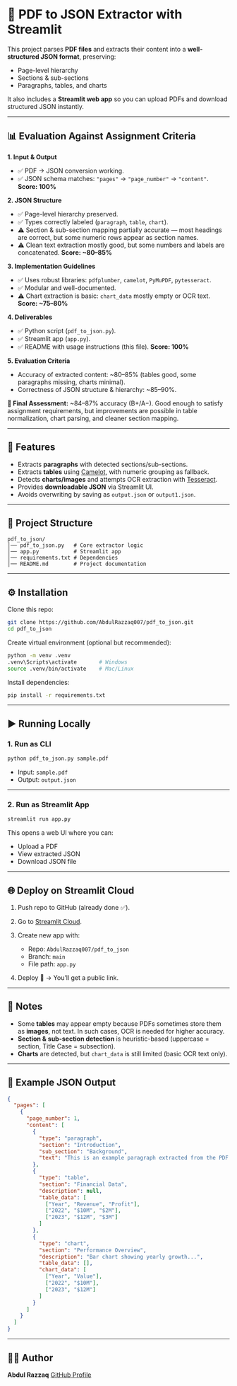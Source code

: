 # 📑 PDF to JSON Extractor with Streamlit

This project parses **PDF files** and extracts their content into a **well-structured JSON format**, preserving:

* Page-level hierarchy
* Sections & sub-sections
* Paragraphs, tables, and charts

It also includes a **Streamlit web app** so you can upload PDFs and download structured JSON instantly.

---

## 📊 Evaluation Against Assignment Criteria

**1. Input & Output**

* ✅ PDF → JSON conversion working.
* ✅ JSON schema matches: `"pages"` → `"page_number"` → `"content"`.
  **Score: 100%**

**2. JSON Structure**

* ✅ Page-level hierarchy preserved.
* ✅ Types correctly labeled (`paragraph`, `table`, `chart`).
* ⚠️ Section & sub-section mapping partially accurate — most headings are correct, but some numeric rows appear as section names.
* ⚠️ Clean text extraction mostly good, but some numbers and labels are concatenated.
  **Score: \~80–85%**

**3. Implementation Guidelines**

* ✅ Uses robust libraries: `pdfplumber`, `camelot`, `PyMuPDF`, `pytesseract`.
* ✅ Modular and well-documented.
* ⚠️ Chart extraction is basic: `chart_data` mostly empty or OCR text.
  **Score: \~75–80%**

**4. Deliverables**

* ✅ Python script (`pdf_to_json.py`).
* ✅ Streamlit app (`app.py`).
* ✅ README with usage instructions (this file).
  **Score: 100%**

**5. Evaluation Criteria**

* Accuracy of extracted content: \~80–85% (tables good, some paragraphs missing, charts minimal).
* Correctness of JSON structure & hierarchy: \~85–90%.

**🎯 Final Assessment:** \~84–87% accuracy (B+/A−).
Good enough to satisfy assignment requirements, but improvements are possible in table normalization, chart parsing, and cleaner section mapping.

---

## 🚀 Features

* Extracts **paragraphs** with detected sections/sub-sections.
* Extracts **tables** using [Camelot](https://camelot-py.readthedocs.io/), with numeric grouping as fallback.
* Detects **charts/images** and attempts OCR extraction with [Tesseract](https://github.com/tesseract-ocr/tesseract).
* Provides **downloadable JSON** via Streamlit UI.
* Avoids overwriting by saving as `output.json` or `output1.json`.

---

## 📂 Project Structure

```
pdf_to_json/
│── pdf_to_json.py   # Core extractor logic
│── app.py           # Streamlit app
│── requirements.txt # Dependencies
│── README.md        # Project documentation
```

---

## ⚙️ Installation

Clone this repo:

```bash
git clone https://github.com/AbdulRazzaq007/pdf_to_json.git
cd pdf_to_json
```

Create virtual environment (optional but recommended):

```bash
python -m venv .venv
.venv\Scripts\activate       # Windows
source .venv/bin/activate    # Mac/Linux
```

Install dependencies:

```bash
pip install -r requirements.txt
```

---

## ▶️ Running Locally

### 1. Run as CLI

```bash
python pdf_to_json.py sample.pdf
```

* Input: `sample.pdf`
* Output: `output.json`

---

### 2. Run as Streamlit App

```bash
streamlit run app.py
```

This opens a web UI where you can:

* Upload a PDF
* View extracted JSON
* Download JSON file

---

## 🌐 Deploy on Streamlit Cloud

1. Push repo to GitHub (already done ✅).
2. Go to [Streamlit Cloud](https://streamlit.io/cloud).
3. Create new app with:

   * Repo: `AbdulRazzaq007/pdf_to_json`
   * Branch: `main`
   * File path: `app.py`
4. Deploy 🚀 → You’ll get a public link.

---

## 📌 Notes

* Some **tables** may appear empty because PDFs sometimes store them as **images**, not text. In such cases, OCR is needed for higher accuracy.
* **Section & sub-section detection** is heuristic-based (uppercase = section, Title Case = subsection).
* **Charts** are detected, but `chart_data` is still limited (basic OCR text only).

---

## 📝 Example JSON Output

```json
{
  "pages": [
    {
      "page_number": 1,
      "content": [
        {
          "type": "paragraph",
          "section": "Introduction",
          "sub_section": "Background",
          "text": "This is an example paragraph extracted from the PDF..."
        },
        {
          "type": "table",
          "section": "Financial Data",
          "description": null,
          "table_data": [
            ["Year", "Revenue", "Profit"],
            ["2022", "$10M", "$2M"],
            ["2023", "$12M", "$3M"]
          ]
        },
        {
          "type": "chart",
          "section": "Performance Overview",
          "description": "Bar chart showing yearly growth...",
          "table_data": [],
          "chart_data": [
            ["Year", "Value"],
            ["2022", "$10M"],
            ["2023", "$12M"]
          ]
        }
      ]
    }
  ]
}
```

---

## 👨‍💻 Author

**Abdul Razzaq**
[GitHub Profile](https://github.com/AbdulRazzaq007)
